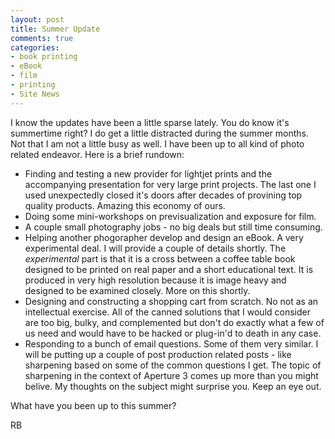 ```yaml
---
layout: post
title: Summer Update
comments: true
categories:
- book printing
- eBook
- film
- printing
- Site News
---
```

I know the updates have been a little sparse lately. You do know it's summertime right? I do get a little distracted during the summer months. Not that I am not a little busy as well. I have been up to all kind of photo related endeavor. Here is a brief rundown:
<ul>
	<li>Finding and testing a new provider for lightjet prints and the accompanying presentation for very large print projects. The last one I used unexpectedly closed it's doors after decades of provining top quality products. Amazing this economy of ours.</li>
	<li>Doing some mini-workshops on previsualization and exposure for film.</li>
	<li>A couple small photography jobs - no big deals but still time consuming.</li>
	<li>Helping another phogorapher develop and design an eBook. A very experimental deal. I will provide a couple of details shortly. The <em>experimental</em> part is that it is a cross between a coffee table book designed to be printed on real paper and a short educational text. It is produced in very high resolution because it is image heavy and designed to be examined closely. More on this shortly.</li>
	<li>Designing and constructing a shopping cart from scratch. No not as an intellectual exercise. All of the canned solutions that I would consider are too big, bulky, and complemented but don't do exactly what a few of us need and would have to be hacked or plug-in'd to death in any case.</li>
	<li>Responding to a bunch of email questions. Some of them very similar. I will be putting up a couple of post production related posts - like sharpening based on some of the common questions I get. The topic of sharpening in the context of Aperture 3 comes up more than you might belive. My thoughts on the subject might surprise you. Keep an eye out.</li>
</ul>
What have you been up to this summer?

RB